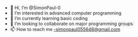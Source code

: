 - 👋 Hi, I’m @SimonPaul-0
- 👀 I’m interested in advanced computer programming
- 🌱 I’m currently learning basic coding
- 💞️ I’m looking to collaborate on major programming groups
- 📫 How to reach me -simonpaul055648@gmail.com

<!---
SimonPaul-0/SimonPaul-0 is a ✨ special ✨ repository because its `README.md` (this file) appears on your GitHub profile.
You can click the Preview link to take a look at your changes.
--->
